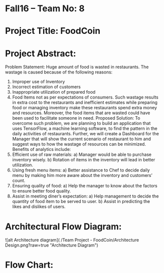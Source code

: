 # Fall16 – Team No: 8

# Project Title: FoodCoin

# Project Abstract:

Problem Statement:
Huge amount of food is wasted in restaurants. The wastage is caused because of the following reasons:
1) Improper use of Inventory
2) Incorrect estimation of customers
3) Inappropriate utilization of prepared food
4) Food Items not as per expectations of consumers.
Such wastage results in extra cost to the restaurants and inefficient estimates while preparing food or managing inventory make these restaurants spend extra money and resources.
Moreover, the food items that are wasted could have been used to facilitate someone in need.
Proposed Solution:
To overcome such problem, we are planning to build an application that uses TensorFlow, a machine learning software, to find the pattern in the daily activities of restaurants. Further, we will create a Dashboard for the Manager that will show the current scenario of restaurant to him and suggest ways to how the wastage of resources can be minimized.
Benefits of analytics include:
1) Efficient use of raw materials:
    a) Manager would be able to purchase inventory wisely.
    b) Rotation of items in the inventory will lead in better utilization.
2) Using fresh menu items:
    a) Better assistance to Chef to decide daily menu by making him more aware about the inventory and customers’ count.
3) Ensuring quality of food:
    a) Help the manager to know about the factors to ensure better food quality.
4) Assist in meeting diner’s expectation:
    a) Help management to decide the quantity of food item to be served to user.
    b) Assist in predicting the likes and dislikes of users.

# Architectural Flow Diagram:
![alt Architecture diagram]( /Team Project - FoodCoin/Architecture Design.png?raw=true "Architecture Diagram")


# Flow Chart:


